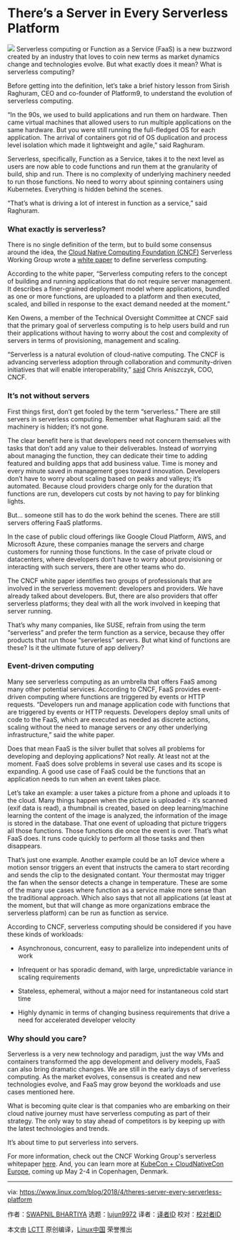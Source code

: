 There’s a Server in Every Serverless Platform
======

![](https://www.linux.com/sites/lcom/files/styles/rendered_file/public/servers.jpg?itok=i_gyObMP)
Serverless computing or Function as a Service (FaaS) is a new buzzword created by an industry that loves to coin new terms as market dynamics change and technologies evolve. But what exactly does it mean? What is serverless computing?

Before getting into the definition, let’s take a brief history lesson from Sirish Raghuram, CEO and co-founder of Platform9, to understand the evolution of serverless computing.

“In the 90s, we used to build applications and run them on hardware. Then came virtual machines that allowed users to run multiple applications on the same hardware. But you were still running the full-fledged OS for each application. The arrival of containers got rid of OS duplication and process level isolation which made it lightweight and agile,” said Raghuram.

Serverless, specifically, Function as a Service, takes it to the next level as users are now able to code functions and run them at the granularity of build, ship and run. There is no complexity of underlying machinery needed to run those functions. No need to worry about spinning containers using Kubernetes. Everything is hidden behind the scenes.

“That’s what is driving a lot of interest in function as a service,” said Raghuram.

### What exactly is serverless?

There is no single definition of the term, but to build some consensus around the idea, the [Cloud Native Computing Foundation (CNCF)][1] Serverless Working Group wrote a [white paper][2] to define serverless computing.

According to the white paper, “Serverless computing refers to the concept of building and running applications that do not require server management. It describes a finer-grained deployment model where applications, bundled as one or more functions, are uploaded to a platform and then executed, scaled, and billed in response to the exact demand needed at the moment.”

Ken Owens, a member of the Technical Oversight Committee at CNCF said that the primary goal of serverless computing is to help users build and run their applications without having to worry about the cost and complexity of servers in terms of provisioning, management and scaling.

“Serverless is a natural evolution of cloud-native computing. The CNCF is advancing serverless adoption through collaboration and community-driven initiatives that will enable interoperability,” [said][3] Chris Aniszczyk, COO, CNCF.

### It’s not without servers

First things first, don’t get fooled by the term “serverless.” There are still servers in serverless computing. Remember what Raghuram said: all the machinery is hidden; it’s not gone.

The clear benefit here is that developers need not concern themselves with tasks that don’t add any value to their deliverables. Instead of worrying about managing the function, they can dedicate their time to adding featured and building apps that add business value. Time is money and every minute saved in management goes toward innovation. Developers don’t have to worry about scaling based on peaks and valleys; it’s automated. Because cloud providers charge only for the duration that functions are run, developers cut costs by not having to pay for blinking lights.

But… someone still has to do the work behind the scenes. There are still servers offering FaaS platforms.

In the case of public cloud offerings like Google Cloud Platform, AWS, and Microsoft Azure, these companies manage the servers and charge customers for running those functions. In the case of private cloud or datacenters, where developers don’t have to worry about provisioning or interacting with such servers, there are other teams who do.

The CNCF white paper identifies two groups of professionals that are involved in the serverless movement: developers and providers. We have already talked about developers. But, there are also providers that offer serverless platforms; they deal with all the work involved in keeping that server running.

That’s why many companies, like SUSE, refrain from using the term “serverless” and prefer the term function as a service, because they offer products that run those “serverless” servers. But what kind of functions are these? Is it the ultimate future of app delivery?

### Event-driven computing

Many see serverless computing as an umbrella that offers FaaS among many other potential services. According to CNCF, FaaS provides event-driven computing where functions are triggered by events or HTTP requests. “Developers run and manage application code with functions that are triggered by events or HTTP requests. Developers deploy small units of code to the FaaS, which are executed as needed as discrete actions, scaling without the need to manage servers or any other underlying infrastructure,” said the white paper.

Does that mean FaaS is the silver bullet that solves all problems for developing and deploying applications? Not really. At least not at the moment. FaaS does solve problems in several use cases and its scope is expanding. A good use case of FaaS could be the functions that an application needs to run when an event takes place.

Let’s take an example: a user takes a picture from a phone and uploads it to the cloud. Many things happen when the picture is uploaded - it’s scanned (exif data is read), a thumbnail is created, based on deep learning/machine learning the content of the image is analyzed, the information of the image is stored in the database. That one event of uploading that picture triggers all those functions. Those functions die once the event is over. That’s what FaaS does. It runs code quickly to perform all those tasks and then disappears.

That’s just one example. Another example could be an IoT device where a motion sensor triggers an event that instructs the camera to start recording and sends the clip to the designated contant. Your thermostat may trigger the fan when the sensor detects a change in temperature. These are some of the many use cases where function as a service make more sense than the traditional approach. Which also says that not all applications (at least at the moment, but that will change as more organizations embrace the serverless platform) can be run as function as service.

According to CNCF, serverless computing should be considered if you have these kinds of workloads:

  * Asynchronous, concurrent, easy to parallelize into independent units of work

  * Infrequent or has sporadic demand, with large, unpredictable variance in scaling requirements

  * Stateless, ephemeral, without a major need for instantaneous cold start time

  * Highly dynamic in terms of changing business requirements that drive a need for accelerated developer velocity




### Why should you care?

Serverless is a very new technology and paradigm, just the way VMs and containers transformed the app development and delivery models, FaaS can also bring dramatic changes. We are still in the early days of serverless computing. As the market evolves, consensus is created and new technologies evolve, and FaaS may grow beyond the workloads and use cases mentioned here.

What is becoming quite clear is that companies who are embarking on their cloud native journey must have serverless computing as part of their strategy. The only way to stay ahead of competitors is by keeping up with the latest technologies and trends.

It’s about time to put serverless into servers.

For more information, check out the CNCF Working Group's serverless whitepaper [here][2]. And, you can learn more at [KubeCon + CloudNativeCon Europe][4], coming up May 2-4 in Copenhagen, Denmark.

--------------------------------------------------------------------------------

via: https://www.linux.com/blog/2018/4/theres-server-every-serverless-platform

作者：[SWAPNIL BHARTIYA][a]
选题：[lujun9972](https://github.com/lujun9972)
译者：[译者ID](https://github.com/译者ID)
校对：[校对者ID](https://github.com/校对者ID)

本文由 [LCTT](https://github.com/LCTT/TranslateProject) 原创编译，[Linux中国](https://linux.cn/) 荣誉推出

[a]:https://www.linux.com/users/arnieswap
[1]:https://www.cncf.io/
[2]:https://github.com/cncf/wg-serverless/blob/master/whitepaper/cncf_serverless_whitepaper_v1.0.pdf
[3]:https://www.cncf.io/blog/2018/02/14/cncf-takes-first-step-towards-serverless-computing/
[4]:https://events.linuxfoundation.org/events/kubecon-cloudnativecon-europe-2018/attend/register/
